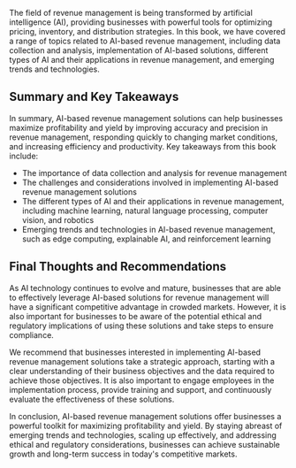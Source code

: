 
The field of revenue management is being transformed by artificial intelligence (AI), providing businesses with powerful tools for optimizing pricing, inventory, and distribution strategies. In this book, we have covered a range of topics related to AI-based revenue management, including data collection and analysis, implementation of AI-based solutions, different types of AI and their applications in revenue management, and emerging trends and technologies.

Summary and Key Takeaways
-------------------------

In summary, AI-based revenue management solutions can help businesses maximize profitability and yield by improving accuracy and precision in revenue management, responding quickly to changing market conditions, and increasing efficiency and productivity. Key takeaways from this book include:

* The importance of data collection and analysis for revenue management
* The challenges and considerations involved in implementing AI-based revenue management solutions
* The different types of AI and their applications in revenue management, including machine learning, natural language processing, computer vision, and robotics
* Emerging trends and technologies in AI-based revenue management, such as edge computing, explainable AI, and reinforcement learning

Final Thoughts and Recommendations
----------------------------------

As AI technology continues to evolve and mature, businesses that are able to effectively leverage AI-based solutions for revenue management will have a significant competitive advantage in crowded markets. However, it is also important for businesses to be aware of the potential ethical and regulatory implications of using these solutions and take steps to ensure compliance.

We recommend that businesses interested in implementing AI-based revenue management solutions take a strategic approach, starting with a clear understanding of their business objectives and the data required to achieve those objectives. It is also important to engage employees in the implementation process, provide training and support, and continuously evaluate the effectiveness of these solutions.

In conclusion, AI-based revenue management solutions offer businesses a powerful toolkit for maximizing profitability and yield. By staying abreast of emerging trends and technologies, scaling up effectively, and addressing ethical and regulatory considerations, businesses can achieve sustainable growth and long-term success in today's competitive markets.